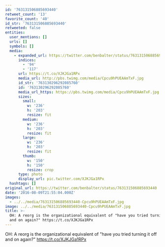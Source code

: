 ```yaml
---
id: '763131506885693440'
retweet_count: '13'
favorite_count: '40'
id_str: '763131506885693440'
retweeted: false
entities:
  user_mentions: []
  urls: []
  symbols: []
  media:
    - expanded_url: https://twitter.com/benbalter/status/763131506885693440/photo/1
      indices:
        - '94'
        - '117'
      url: https://t.co/XJKJGa1RPx
      media_url: http://pbs.twimg.com/media/Cpcu9hPUEAAmTxF.jpg
      id_str: '763130296292085760'
      id: '763130296292085760'
      media_url_https: https://pbs.twimg.com/media/Cpcu9hPUEAAmTxF.jpg
      sizes:
        small:
          w: '236'
          h: '203'
          resize: fit
        medium:
          w: '236'
          h: '203'
          resize: fit
        large:
          w: '236'
          h: '203'
          resize: fit
        thumb:
          w: '150'
          h: '150'
          resize: crop
      type: photo
      display_url: pic.twitter.com/XJKJGa1RPx
  hashtags: []
original_url: https://twitter.com/benbalter/status/763131506885693440
date: '2016-08-09T21:55:04.000Z'
images:
  - ../../media/763131506885693440-Cpcu9hPUEAAmTxF.jpg
image: ../../media/763131506885693440-Cpcu9hPUEAAmTxF.jpg
title: >-
  OH: A reorg is the organizational equivalent of "have you tried turning it off
  and on again?" https://t.co/XJKJGa1RPx
---
```


OH: A reorg is the organizational equivalent of "have you tried turning it off and on again?" https://t.co/XJKJGa1RPx